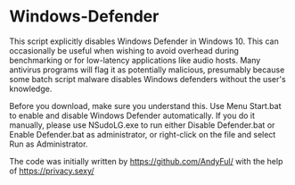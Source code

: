 # Windows-Defender

This script explicitly disables Windows Defender in Windows 10. This can occasionally be useful when wishing to avoid overhead during benchmarking or for low-latency applications like audio hosts. Many antivirus programs will flag it as potentially malicious, presumably because some batch script malware disables Windows defenders without the user's knowledge.

Before you download, make sure you understand this. Use Menu Start.bat to enable and disable Windows Defender automatically. If you do it manually, please use NSudoLG.exe to run either Disable Defender.bat or Enable Defender.bat as administrator, or right-click on the file and select Run as Administrator.

The code was initially written by https://github.com/AndyFul/ with the help of https://privacy.sexy/
